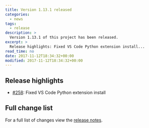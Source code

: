```yaml
---
title: Version 1.13.1 released
categories:
  - news
tags:
  - release
description: >
  Version 1.13.1 of this project has been released.
excerpt: >
  Release highlights: Fixed VS Code Python extension install...
read_time: no
date: 2017-11-12T18:34:32+00:00
modified: 2017-11-12T18:34:32+00:00
---
```


## Release highlights

* [#258](https://github.com/gantsign/development-environment/pull/258):
  Fixed VS Code Python extension install

## Full change list

For a full list of changes view the
[release notes](https://github.com/gantsign/development-environment/releases/tag/1.13.1).
